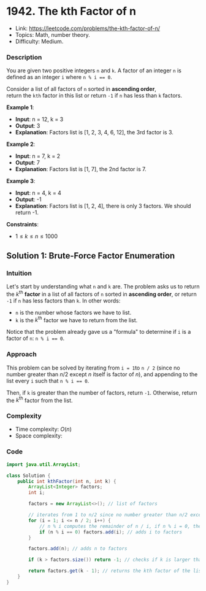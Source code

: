 # 1942. The kth Factor of n
- Link: https://leetcode.com/problems/the-kth-factor-of-n/
- Topics: Math, number theory.
- Difficulty: Medium.

### Description
You are given two positive integers `n` and `k`. A factor of an integer `n` is defined as an integer `i` where `n % i == 0`.

Consider a list of all factors of `n` sorted in **ascending order**, return the `kth` factor in this list or return `-1` if `n` has less than `k` factors.

**Example 1**:
- **Input**: n = 12, k = 3
- **Output**: 3
- **Explanation**: Factors list is [1, 2, 3, 4, 6, 12], the 3rd factor is 3.

**Example 2**:
- **Input**: n = 7, k = 2
- **Output**: 7
- **Explanation**: Factors list is [1, 7], the 2nd factor is 7.

**Example 3**:
- **Input**: n = 4, k = 4
- **Output**: -1
- **Explanation**: Factors list is [1, 2, 4], there is only 3 factors. We should return -1.

**Constraints**:
- $1 \le k \le n \le 1000$

## Solution 1: Brute-Force Factor Enumeration
### Intuition  
Let's start by understanding what `n` and `k` are. The problem asks us to return the $k^{\text{th}}$ **factor** in a list of all factors of `n` sorted in **ascending order**, or return `-1` if `n` has less factors than `k`. In other words:
- `n` is the number whose factors we have to list.
- `k` is the $k^{\text{th}}$ factor we have to return from the list.

Notice that the problem already gave us a "formula" to determine if `i` is a factor of `n`: `n % i == 0`.

### Approach
This problem can be solved by iterating from `i = 1`to `n / 2` (since no number greater than $n / 2$ except $n$ itself is factor of $n$), and appending to the list every `i` such that `n % i == 0`.

Then, if `k` is greater than the number of factors, return `-1`. Otherwise, return the $k^{\text{th}}$ factor from the list.

### Complexity
- Time complexity: $O(n)$
- Space complexity:

### Code
```java
import java.util.ArrayList;

class Solution {
    public int kthFactor(int n, int k) {
        ArrayList<Integer> factors;
        int i;

        factors = new ArrayList<>(); // list of factors

        // iterates from 1 to n/2 since no number greater than n/2 except n itself is factor of n
        for (i = 1; i <= n / 2; i++) {
            // n % i computes the remainder of n / i, if n % i = 0, then i is a factor of n
            if (n % i == 0) factors.add(i); // adds i to factors
        }

        factors.add(n); // adds n to factors

        if (k > factors.size()) return -1; // checks if k is larger than the number of factors in factors, if so, returns -1

        return factors.get(k - 1); // returns the kth factor of the list of factors
    }
}
```
